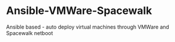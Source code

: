 # Ansible-VMWare-Spacewalk
Ansible based - auto deploy virtual machines through VMWare and Spacewalk netboot
